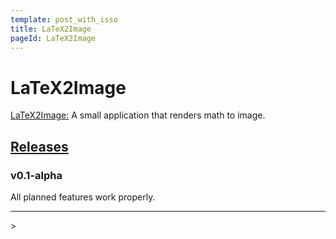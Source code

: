 ```yaml
---
template: post_with_isso
title: LaTeX2Image
pageId: LaTeX2Image
---
```


# LaTeX2Image
[LaTeX2Image:](https://github.com/TooYoungTooSimp/LaTeX2Image) A small application that renders math to image.

## [Releases](https://github.com/TooYoungTooSimp/LaTeX2Image/releases)

### v0.1-alpha
All planned features work properly.

<hr />
> <span id='poem'></span>

<div id="__comment"></div>
<script>$(function(){$.ajax('/api/poem?rnd='+Date.now()+Math.random()).done(function(data){$('#poem').text(data);});});</script>